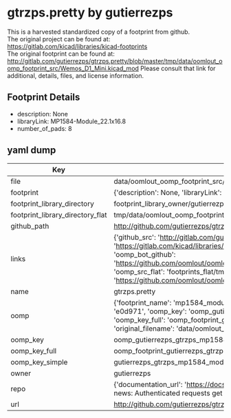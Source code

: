 # gtrzps.pretty by gutierrezps  
This is a harvested standardized copy of a footprint from github.  
The original project can be found at:  
https://gitlab.com/kicad/libraries/kicad-footprints  
The original footprint can be found at:
http://gitlab.com/gutierrezps/gtrzps.pretty/blob/master/tmp/data/oomlout_oomp_footprint_src/Wemos_D1_Mini.kicad_mod
Please consult that link for additional, details, files, and license information.  
## Footprint Details
* description: None  
* libraryLink: MP1584-Module_22.1x16.8  
* number_of_pads: 8  
## yaml dump  
| Key | Value |  
| --- | --- |  
| file | data/oomlout_oomp_footprint_src/gtrzps.pretty/MP1584-Module_B22.1x16.8mm.kicad_mod |  
| footprint | {'description': None, 'libraryLink': 'MP1584-Module_22.1x16.8', 'number_of_pads': 8} |  
| footprint_library_directory | footprint_library_owner/gutierrezps_gtrzps.pretty |  
| footprint_library_directory_flat | tmp/data/oomlout_oomp_footprint_src/footprints_flat/gutierrezps_gtrzps_mp1584_module_b22_1x16_8mm/working |  
| github_path | http://github.com/gutierrezps/gtrzps.pretty/blob/master/tmp/data/oomlout_oomp_footprint_src/MP1584-Module_B22.1x16.8mm.kicad_mod |  
| links | {'github_src': 'http://gitlab.com/gutierrezps/gtrzps.pretty/blob/master/tmp/data/oomlout_oomp_footprint_src/Wemos_D1_Mini.kicad_mod', 'github_src_repo': 'https://gitlab.com/kicad/libraries/kicad-footprints', 'oomp_bot': 'tmp/data/oomlout_oomp_footprint_src/footprints/gutierrezps_gtrzps_mp1584_module_b22_1x16_8mm/working', 'oomp_bot_github': 'https://github.com/oomlout/oomlout_oomp_footprint_bot/tree/main/tmp/data/oomlout_oomp_footprint_src/footprints/gutierrezps_gtrzps_mp1584_module_b22_1x16_8mm/working', 'oomp_src_flat': 'footprints_flat/tmp/data/oomlout_oomp_footprint_src/footprints_flat/gutierrezps_gtrzps_mp1584_module_b22_1x16_8mm/working', 'oomp_src_flat_github': 'https://github.com/oomlout/oomlout_oomp_footprint_src/tree/main/tmp/data/oomlout_oomp_footprint_src/footprints_flat/gutierrezps_gtrzps_mp1584_module_b22_1x16_8mm/working'} |  
| name | gtrzps.pretty |  
| oomp | {'footprint_name': 'mp1584_module_b22_1x16_8mm', 'library_name': 'gtrzps', 'md5': 'e0d971fe24370f7114fd5aea48419100', 'md5_10': 'e0d971fe24', 'md5_5': 'e0d97', 'md5_6': 'e0d971', 'oomp_key': 'oomp_gutierrezps_gtrzps_mp1584_module_b22_1x16_8mm', 'oomp_key_extra': 'oomp_footprint_gutierrezps_gtrzps_mp1584_module_b22_1x16_8mm', 'oomp_key_full': 'oomp_footprint_gutierrezps_gtrzps_mp1584_module_b22_1x16_8mm_e0d971', 'oomp_key_simple': 'gutierrezps_gtrzps_mp1584_module_b22_1x16_8mm', 'original_filename': 'data/oomlout_oomp_footprint_src/gtrzps.pretty/MP1584-Module_B22.1x16.8mm.kicad_mod', 'owner_name': 'gutierrezps'} |  
| oomp_key | oomp_gutierrezps_gtrzps_mp1584_module_b22_1x16_8mm |  
| oomp_key_full | oomp_footprint_gutierrezps_gtrzps_mp1584_module_b22_1x16_8mm |  
| oomp_key_simple | gutierrezps_gtrzps_mp1584_module_b22_1x16_8mm |  
| owner | gutierrezps |  
| repo | {'documentation_url': 'https://docs.github.com/rest/overview/resources-in-the-rest-api#rate-limiting', 'message': "API rate limit exceeded for 84.66.142.224. (But here's the good news: Authenticated requests get a higher rate limit. Check out the documentation for more details.)"} |  
| url | http://github.com/gutierrezps/gtrzps.pretty |  

